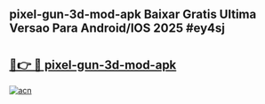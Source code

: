 ## pixel-gun-3d-mod-apk Baixar Gratis Ultima Versao Para Android/IOS 2025 #ey4sj

# <h2><a href="https://ainizakaria.my?title=pixel-gun-3d-mod-apk&ref=20M">🔗👉 🔴 pixel-gun-3d-mod-apk</a></h2>

[![acn](https://github.com/user-attachments/assets/0f9c940e-d8b0-45ae-aac7-cd30a18b3e1c)](https://ainizakaria.my?title=pixel-gun-3d-mod-apk&ref=20M)

